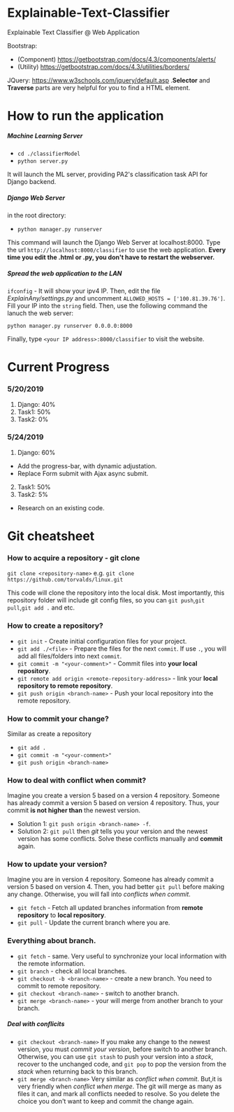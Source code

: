 # Explainable-Text-Classifier
Explainable Text Classifier @ Web Application 

Bootstrap: 
* (Component) https://getbootstrap.com/docs/4.3/components/alerts/
* (Utility)   https://getbootstrap.com/docs/4.3/utilities/borders/
           
JQuery: https://www.w3schools.com/jquery/default.asp .**Selector** and **Traverse** parts are very helpful for you to find a HTML element.

# How to run the application
##### Machine Learning Server
* `cd ./classifierModel`
* `python server.py`

It will launch the ML server, providing PA2's classification task API for Django backend.

##### Django Web Server
in the root directory:
* `python manager.py runserver`

This command will launch the Django Web Server at localhost:8000. Type the url `http://localhost:8000/classifier` to use the web application. **Every time you edit the .html or .py, you don't have to restart the webserver.**

##### Spread the web application to the LAN
`ifconfig` - It will show your ipv4 IP. Then, edit the file *ExplainAny/settings.py* and uncomment `ALLOWED_HOSTS = ['100.81.39.76']`. Fill your IP into the `string` field. Then, use the following command the lanuch the web server:

`python manager.py runserver 0.0.0.0:8000`

Finally, type `<your IP address>:8000/classifier` to visit the website.


# Current Progress 
### 5/20/2019
1. Django: 40%
2. Task1: 50%
3. Task2: 0%

### 5/24/2019
1. Django: 60%
* Add the progress-bar, with dynamic adjustation.
* Replace Form submit with Ajax async submit.

2. Task1: 50%
3. Task2: 5%
* Research on an existing code.

# Git cheatsheet
### How to acquire a repository - git clone
`git clone <repository-name>`     e.g. `git clone https://github.com/torvalds/linux.git`

This code will clone the repository into the local disk. Most importantly, this repository folder will include git config files, so you can `git push`,`git pull`,`git add .` and etc.

### How to create a repository?
* `git init` - Create initial configuration files for your project.
* `git add ./<file>` - Prepare the files for the next `commit`. If use `.`, you will add all files/folders into next `commit`.
* `git commit -m "<your-comment>"` - Commit files into **your local repository**.
* `git remote add origin <remote-repository-address>` - link your **local repository to remote repository**.
* `git push origin <branch-name>` - Push your local repository into the remote repository.

### How to commit your change?
Similar as create a repository
* `git add .`
* `git commit -m "<your-comment>"`
* `git push origin <branch-name>`

### How to deal with conflict when commit?
Imagine you create a version 5 based on a version 4 repository. Someone has already commit a version 5 based on version 4 repository. Thus, your commit **is not higher than** the newest version. 
* Solution 1: `git push origin <branch-name> -f`.
* Solution 2: `git pull` then *git* tells you your version and the newest version has some conflicts. Solve these conflicts manually and **commit** again.

### How to update your version?
Imagine you are in version 4 repository. Someone has already commit a version 5 based on version 4. Then, you had better `git pull` before making any change. Otherwise, you will fall into *conflicts when commit*.
* `git fetch` - Fetch all updated branches information from **remote repository** to **local repository**.
* `git pull` - Update the current branch where you are.

### Everything about branch.
* `git fetch` - same. Very useful to synchronize your local information with the remote information.
* `git branch` - check all local branches.
* `git checkout -b <branch-name>` - create a new branch. You need to commit to remote repository.
* `git checkout <branch-name>` - switch to another branch.
* `git merge <branch-name>` - your will merge from another branch to your branch.
##### Deal with conflicits
* `git checkout <branch-name>` If you make any change to the newest version, you must *commit your version*, before switch to another branch. Otherwise, you can use `git stash` to push your version into a *stack*, recover to the unchanged code, and `git pop` to pop the version from the *stack* when returning back to this branch.
* `git merge <branch-name>` Very similar as *conflict when commit*. But,it is very friendly when *conflict when merge*. The git will merge as many as files it can, and mark all conflicts needed to resolve. So you delete the choice you don't want to keep and commit the change again.
